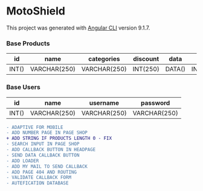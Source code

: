 # MotoShield

This project was generated with [Angular CLI](https://github.com/angular/angular-cli) version 9.1.7.

### Base Products
| id | name | categories | discount | data | size | price | state | characteristics | disadvantage | sale | image |
| ------ | ------ | ------ | ------ | ------ | ------ | ------ | ------ | ------ | ------ | ------ | ------ | 
| INT() | VARCHAR(250) | VARCHAR(250) | INT(250) | DATA() | INT(250) | INT(250) | INT(10) | TEXT() | TEXT() | INT(10) | VARCHAR(250) |

### Base Users
| id | name | username | password |
| ------ | ------ | ------ | ------ |
| INT() | VARCHAR(250) | VARCHAR(250) | VARCHAR(250) |


```diff
- ADAPTIVE FOR MOBILE
- ADD NUMBER PAGE IN PAGE SHOP
+ ADD STRING IF PRODUCTS LENGTH 0 - FIX
- SEARCH INPUT IN PAGE SHOP
- ADD CALLBACK BUTTON IN HEADPAGE
- SEND DATA CALLBACK BUTTON
- ADD LOADER
- ADD MY MAIL TO SEND CALLBACK
- ADD PAGE 404 AND ROUTING
- VALIDATE CALLBACK FORM
- AUTEFICATION DATABASE

